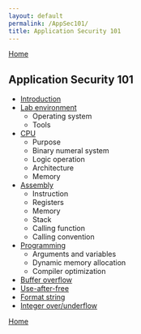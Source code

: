 ```yaml
---
layout: default
permalink: /AppSec101/
title: Application Security 101
---
```


[Home](https://beaujeant.github.io/)

Application Security 101
------------------------

* [Introduction](https://beaujeant.github.io/AppSec101/intruduction/)
* [Lab environment](https://beaujeant.github.io/AppSec101/lab/)
  * Operating system
  * Tools
* [CPU](https://beaujeant.github.io/AppSec101/cpu/)
  * Purpose
  * Binary numeral system
  * Logic operation
  * Architecture
  * Memory
* [Assembly](#)
  * Instruction
  * Registers
  * Memory
  * Stack
  * Calling function
  * Calling convention
* [Programming](#)
  * Arguments and variables
  * Dynamic memory allocation
  * Compiler optimization
* [Buffer overflow](#)
* [Use-after-free](#)
* [Format string](#)
* [Integer over/underflow](#)

[Home](https://beaujeant.github.io/)

